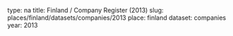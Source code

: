 type: na
title: Finland / Company Register (2013)
slug: places/finland/datasets/companies/2013
place: finland
dataset: companies
year: 2013

